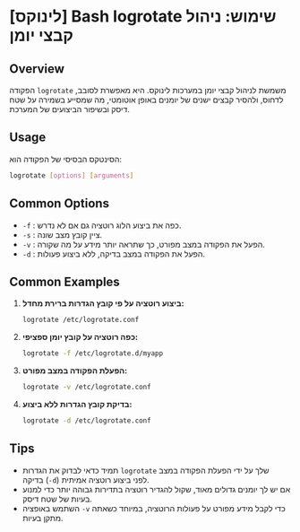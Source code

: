 # [לינוקס] Bash logrotate שימוש: ניהול קבצי יומן

## Overview
הפקודה `logrotate` משמשת לניהול קבצי יומן במערכות לינוקס. היא מאפשרת לסובב, לדחוס, ולהסיר קבצים ישנים של יומנים באופן אוטומטי, מה שמסייע בשמירה על שטח דיסק ובשיפור הביצועים של המערכת.

## Usage
הסינטקס הבסיסי של הפקודה הוא:

```bash
logrotate [options] [arguments]
```

## Common Options
- `-f` : כפה את ביצוע הלוג רוטציה גם אם לא נדרש.
- `-s` : ציין קובץ מצב שונה.
- `-v` : הפעל את הפקודה במצב מפורט, כך שתראה יותר מידע על מה שקורה.
- `-d` : הפעל את הפקודה במצב בדיקה, ללא ביצוע פעולות.

## Common Examples
1. **ביצוע רוטציה על פי קובץ הגדרות ברירת מחדל:**
   ```bash
   logrotate /etc/logrotate.conf
   ```

2. **כפה רוטציה על קובץ יומן ספציפי:**
   ```bash
   logrotate -f /etc/logrotate.d/myapp
   ```

3. **הפעלת הפקודה במצב מפורט:**
   ```bash
   logrotate -v /etc/logrotate.conf
   ```

4. **בדיקת קובץ הגדרות ללא ביצוע:**
   ```bash
   logrotate -d /etc/logrotate.conf
   ```

## Tips
- תמיד כדאי לבדוק את הגדרות `logrotate` שלך על ידי הפעלת הפקודה במצב בדיקה (`-d`) לפני ביצוע רוטציה אמיתית.
- אם יש לך יומנים גדולים מאוד, שקול להגדיר רוטציה בתדירות גבוהה יותר כדי למנוע בעיות של שטח דיסק.
- השתמש באופציה `-v` כדי לקבל מידע מפורט על פעולות הרוטציה, במיוחד כשאתה מתקן בעיות.